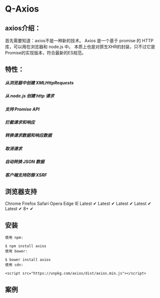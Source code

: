 # Q-Axios
## axios介绍：
  首先需要知道：axios不是一种新的技术。 
  Axios 是一个基于 promise 的 HTTP 库，可以用在浏览器和 node.js 中。
  本质上也是对原生XHR的封装，只不过它是Promise的实现版本，符合最新的ES规范。

## 特性：
##### 从浏览器中创建 XMLHttpRequests
##### 从 node.js 创建 http 请求
##### 支持 Promise API
##### 拦截请求和响应
##### 转换请求数据和响应数据
##### 取消请求
##### 自动转换 JSON 数据
##### 客户端支持防御 XSRF


## 浏览器支持
Chrome	     Firefox	 Safari	      Opera	      Edge	       IE
Latest ✔	Latest ✔	Latest ✔	Latest ✔	Latest ✔	8+ ✔	


## 安装
```
使用 npm:

$ npm install axios
使用 bower:

$ bower install axios
使用 cdn:

<script src="https://unpkg.com/axios/dist/axios.min.js"></script>

```
## 案例
